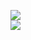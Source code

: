 [![](https://img.shields.io/badge/Made%20With-Github%20Spray-lightgrey.svg?style=for-the-badge&logo=github)](https://github.com/Annihil/github-spray#4585)  
[![](https://i.imgur.com/2DrTn0Z.gif)](https://github.com/Annihil/github-spray)